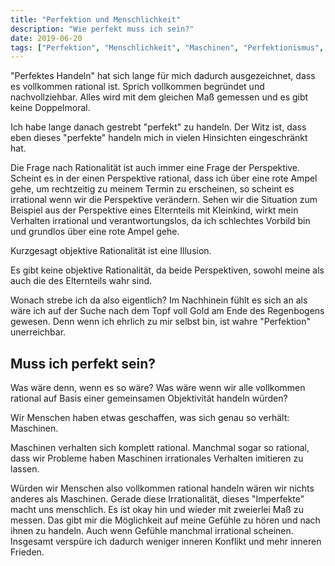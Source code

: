 ```yaml
---
title: "Perfektion und Menschlichkeit"
description: "Wie perfekt muss ich sein?"
date: 2019-06-20
tags: ["Perfektion", "Menschlichkeit", "Maschinen", "Perfektionismus", "Imperfekt", "Rationalität", "Irrationalität", "Perspektive"]
---
```


"Perfektes Handeln" hat sich lange für mich dadurch ausgezeichnet, dass es vollkommen rational ist. Sprich vollkommen begründet und nachvollziehbar. Alles wird mit dem gleichen Maß gemessen und es gibt keine Doppelmoral.

Ich habe lange danach gestrebt "perfekt" zu handeln. Der Witz ist, dass eben dieses "perfekte" handeln mich in vielen Hinsichten eingeschränkt hat.

Die Frage nach Rationalität ist auch immer eine Frage der Perspektive. Scheint es in der einen Perspektive rational, dass ich über eine rote Ampel gehe, um rechtzeitig zu meinem Termin zu erscheinen, so scheint es irrational wenn wir die Perspektive verändern. Sehen wir die Situation zum Beispiel aus der Perspektive eines Elternteils mit Kleinkind, wirkt mein Verhalten irrational und verantwortungslos, da ich schlechtes Vorbild bin und grundlos über eine rote Ampel gehe.

Kurzgesagt objektive Rationalität ist eine Illusion.

Es gibt keine objektive Rationalität, da beide Perspektiven, sowohl meine als auch die des Elternteils wahr sind.

Wonach strebe ich da also eigentlich? Im Nachhinein fühlt es sich an als wäre ich auf der Suche nach dem Topf voll Gold am Ende des Regenbogens gewesen. Denn wenn ich ehrlich zu mir selbst bin, ist wahre "Perfektion" unerreichbar.

## Muss ich perfekt sein?

Was wäre denn, wenn es so wäre? Was wäre wenn wir alle vollkommen rational auf Basis einer gemeinsamen Objektivität handeln würden?

Wir Menschen haben etwas geschaffen, was sich genau so verhält: Maschinen.

Maschinen verhalten sich komplett rational. Manchmal sogar so rational, dass wir Probleme haben Maschinen irrationales Verhalten imitieren zu lassen.

Würden wir Menschen also vollkommen rational handeln wären wir nichts anderes als Maschinen. Gerade diese Irrationalität, dieses "Imperfekte" macht uns menschlich. Es ist okay hin und wieder mit zweierlei Maß zu messen. Das gibt mir die Möglichkeit auf meine Gefühle zu hören und nach ihnen zu handeln. Auch wenn Gefühle manchmal irrational scheinen. Insgesamt verspüre ich dadurch weniger inneren Konflikt und mehr inneren Frieden.



